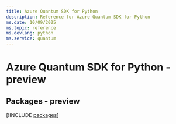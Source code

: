 ```yaml
---
title: Azure Quantum SDK for Python
description: Reference for Azure Quantum SDK for Python
ms.date: 10/09/2025
ms.topic: reference
ms.devlang: python
ms.service: quantum
---
```

# Azure Quantum SDK for Python - preview
## Packages - preview
[!INCLUDE [packages](quantum-index.md)]